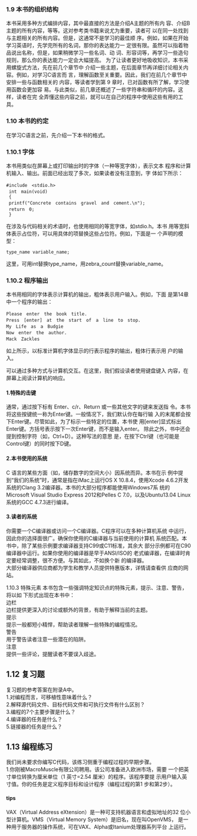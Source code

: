 ### 1.9 本书的组织结构
本书采用多种方式编排内容，其中最直接的方法是介绍A主题的所有内
容、介绍B主题的所有内容，等等。这对参考类书籍来说尤为重要，读者可
以在同一处找到与主题相关的所有内容。但是，这通常不是学习的最佳顺
序。例如，如果在开始学习英语时，先学完所有的名词，那你的表达能力一
定很有限。虽然可以指着物品说出名称，但是，如果稍微学习一些名词、动
词、形容词等，再学习一些造句规则，那么你的表达能力一定会大幅提高。
为了让读者更好地吸收知识，本书采用螺旋式方法，先在前几个章节中
介绍一些主题，在后面章节再详细讨论相关内容。例如，对学习C语言而
言，理解函数至关重要。因此，我们在前几个章节中安排一些与函数相关的
内容，等读者学到第 9 章时，已对函数有所了解，学习使用函数会更加容
易。与此类似，前几章还概述了一些字符串和循环的内容。这样，读者在完
全弄懂这些内容之前，就可以在自己的程序中使用这些有用的工具。

### 1.10 本书的约定
在学习C语言之前，先介绍一下本书的格式。

### 1.10.1 字体
本书用类似在屏幕上或打印输出时的字体（一种等宽字体），表示文本
程序和计算机输入、输出。前面已经出现了多次，如果读者没有注意到，字
体如下所示：
```
#include　<stdio.h>
 int　main(void)
 {
 printf("Concrete　contains　gravel　and　cement.\n");
 return　0;
 }
```
在涉及与代码相关的术语时，也使用相同的等宽字体，如stdio.h。本书
用等宽斜体表示占位符，可以用具体的项替换这些占位符。例如，下面是一
个声明的模型：
```
type_name variable_name;
```
这里，可用int替换type_name，用zebra_count替换variable_name。
### 1.10.2 程序输出
本书用相同的字体表示计算机的输出，粗体表示用户输入。例如，下面
是第14章中一个程序的输出：
```
Please　enter　the　book　title.
Press　[enter]　at　the　start　of　a　line　to　stop.
My　Life　as　a　Budgie
Now　enter　the　author.
Mack　Zackles
```
如上所示，以标准计算机字体显示的行表示程序的输出，粗体行表示用
户的输入。

可以通过多种方式与计算机交互。在这里，我们假设读者使用键盘键入
内容，在屏幕上阅读计算机的响应。

#### 1.特殊的击键

通常，通过按下标有 Enter、c/r、Return 或一些其他文字的键来发送指
令。本书将这些按键统一称为Enter键。一般情况下，我们默认你在每行输
入的末尾都会按下Enter键。尽管如此，为了标示一些特定的位置，本书使
用[enter]显式标出Enter键。方括号表示按下一次Enter键，而不是输入enter。
除此之外，书中还会提到控制字符（如，Ctrl+D）。这种写法的意思
是，在按下Ctrl键（也可能是Control键）的同时按下D键。

#### 2.本书使用的系统

C 语言的某些方面（如，储存数字的空间大小）因系统而异。本书在示
例中提到“我们的系统”时，通常是指在iMac上运行OS X 10.8.4，使用Xcode
 4.6.2开发系统的Clang 3.2编译器。本书的大部分程序都能使用Windows7系
统的Microsoft Visual Studio Express 2012和Pelles C 7.0，以及Ubuntu13.04
 Linux系统的GCC 4.7.3进行编译。
 
#### 3.读者的系统

你需要一个C编译器或访问一个C编译器。C程序可以在多种计算机系统
中运行，因此你的选择面很广。确保你使用的C编译器与当前使用的计算机
系统匹配。本书中，除了某些示例要求编译器支持C99或C11标准，其余大
部分示例都可在C90编译器中运行。如果你使用的编译器是早于ANSI/ISO的
老式编译器，在编译时肯定要经常调整，很不方便。与其如此，不如换个新
的编译器。<br>
大部分编译器供应商都为学生和教学人员提供特惠版本，详情请查看供
应商的网站。

1.10.3 特殊元素
本书包含一些强调特定知识点的特殊元素，提示、注意、警告，将以如
下形式出现在本书中：<br>
边栏<br>
边栏提供更深入的讨论或额外的背景，有助于解释当前的主题。<br>
提示<br>
提示一般都短小精悍，帮助读者理解一些特殊的编程情况。<br>
警告<br>
用于警告读者注意一些潜在的陷阱。<br>
注意<br>
提供一些评论，提醒读者不要误入歧途。<br>

## 1.12 复习题
复习题的参考答案在附录A中。<br>
1.对编程而言，可移植性意味着什么？<br>
2.解释源代码文件、目标代码文件和可执行文件有什么区别？<br>
3.编程的7个主要步骤是什么？<br>
4.编译器的任务是什么？<br>
5.链接器的任务是什么？<br>

## 1.13 编程练习
我们尚未要求你编写C代码，该练习侧重于编程过程的早期步骤。<br>
1.你刚被MacroMuscle有限公司聘用。该公司准备进入欧洲市场，需要
一个把英寸单位转换为厘米单位（1 英寸=2.54 厘米）的程序。该程序要提
示用户输入英寸值。你的任务是定义程序目标和设计程序（编程过程的第1
步和第2步）。

#### tips
VAX（Virtual Address eXtension）是一种可支持机器语言和虚拟地址的32
位小型计算机。VMS（Virtual Memory System）是旧名，现在叫OpenVMS，
是一种用于服务器的操作系统，可在VAX、Alpha或Itanium处理器系列平台
上运行。
